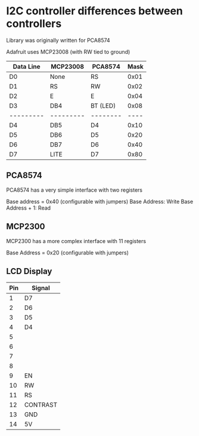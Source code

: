 # I2C controller differences between controllers

Library was originally written for PCA8574

Adafruit uses MCP23008 (with RW tied to ground)

| Data Line | MCP23008  | PCA8574  | Mask |
| --------- | --------- | -------- | ---- |
| D0        | None      | RS       | 0x01 |
| D1        | RS        | RW       | 0x02 |
| D2        | E         | E        | 0x04 |
| D3        | DB4       | BT (LED) | 0x08 |
| --------- | --------- | -------- | ---- |
| D4        | DB5       | D4       | 0x10 |
| D5        | DB6       | D5       | 0x20 |
| D6        | DB7       | D6       | 0x40 |
| D7        | LITE      | D7       | 0x80 |

## PCA8574
PCA8574 has a very simple interface with two registers

Base address = 0x40 (configurable with jumpers)
Base Address: Write
Base Address + 1: Read


## MCP2300
MCP2300 has a more complex interface with 11 registers

Base Address = 0x20 (configurable with jumpers)

## LCD Display

| Pin | Signal |
| --- | ------ |
|  1  | D7     |
|  2  | D6     |
|  3  | D5     |
|  4  | D4     |
|  5  |        |
|  6  |        |
|  7  |        |
|  8  |        |
|  9  | EN     |
| 10  | RW     |
| 11  | RS     |
| 12  | CONTRAST |
| 13  | GND    |
| 14  | 5V     |
